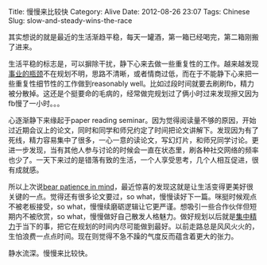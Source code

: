 Title: 慢慢来比较快
Category: Alive
Date: 2012-08-26 23:07
Tags: Chinese
Slug: slow-and-steady-wins-the-race

其实想说的就是最近的生活渐趋平稳，每天一罐酒，第一箱已经喝完，第二箱刚搬了进来。

生活平稳的标志是，可以摒除干扰，静下心来去做一些重复性的工作。越来越发现[事业的瓶颈](https://yage.ai/senior-ic-thoughts.html)不在规划不明，思路不清晰，或者情商过低，而在于不能静下心来把一些重复性细节性的工作做到reasonably well。比如过段时间就要去刷刷fb，精力被分散掉。这还是个挺要命的毛病的，经常做完规划过了俩小时过来发现擦又因为fb慢了一小时。。。

心逐渐静下来缘起于paper reading seminar。因为觉得阅读量不够的原因，开始过近期会议上的论文，同时和同学和师兄约定了时间把论文讲解下。发现因为有了死线，精力容易集中了很多，一心一意的读论文，写幻灯片，和师兄同学讨论。更进一步发现，当有其他人参与讨论的时候会一直在状态里，刷各种社交网络的频率也少了。一天下来过的是错落有致的生活，一个人享受思考，几个人相互促进，很有成就感。

所以上次说[bear patience in mind](https://yage.ai/reading-notes-the-willpower-instinct.html)，最近惊喜的发现这就是让生活变得更美好很关键的一点。觉得还有很多论文要过，so what，慢慢读好下一篇。咪挺时候观点不被老板接受，so what，慢慢续磨砺逻辑让它更严谨。想吸引一些合作伙伴但短期内不被欣赏，so what，慢慢做好自己散发人格魅力。做好规划以后就是[集中精力](https://yage.ai/yi-xie-guan-yu-shi-jian-guan-li-de-zong-jie.html)于当下的事，把它在规划的时间内尽可能做到最好。以前走路总是风风火火的，生怕浪费一点点时间。现在则觉得不急不躁的气度反而蕴含着更大的张力。

静水流深。慢慢来比较快。

